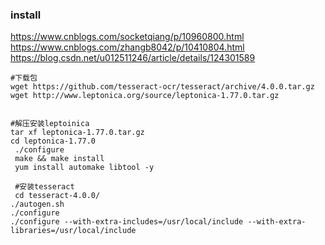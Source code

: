 

### install

https://www.cnblogs.com/socketqiang/p/10960800.html
https://www.cnblogs.com/zhangb8042/p/10410804.html
https://blog.csdn.net/u012511246/article/details/124301589

```
#下载包
wget https://github.com/tesseract-ocr/tesseract/archive/4.0.0.tar.gz
wget http://www.leptonica.org/source/leptonica-1.77.0.tar.gz
 
 
#解压安装leptoinica
tar xf leptonica-1.77.0.tar.gz
cd leptonica-1.77.0
 ./configure
 make && make install
 yum install automake libtool -y
  
 #安装tesseract
 cd tesseract-4.0.0/
./autogen.sh
./configure
./configure --with-extra-includes=/usr/local/include --with-extra-libraries=/usr/local/include


```
